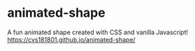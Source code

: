 # animated-shape

A fun animated shape created with CSS and vanilla Javascript!  https://cvs181801.github.io/animated-shape/

